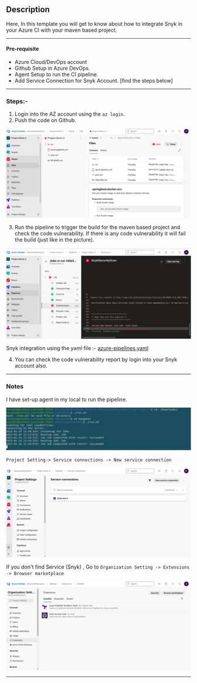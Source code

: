 ## Description
Here, In this template you will get to know about how to integrate Snyk in your Azure CI with your maven based project.

---

#### Pre-requisite

* Azure Cloud/DevOps account
* Github Setup in Azure DevOps.
* Agent Setup to run the CI pipeline.
* Add Service Connection for Snyk Account. [find the steps below]

---

### Steps:-
1. Login into the AZ account using the `az login`.
2. Push the code on Github.

![snyk-github.png](assets/snyk-github.png)

3. Run the pipeline to trigger the build for the maven based project and check the code vulnerability. If there is any code vulnerability it will fail the build (just like in the picture). 

![snyk-CI.png](assets/snyk-CI.png)

Snyk integration using the yaml file :- 
[azure-pipelines.yaml](maven-project/azure-pipelines.yaml)

4. You can check the code vulnerability report by login into your Snyk account also.
---

### Notes 
 I have set-up agent in my local to run the pipeline. 

 ![snyk-agent-CI.png](assets/snyk-agent-CI.png)
 

`Project Setting-> Service connections -> New service connection`


![snyk-service-connection.png](assets/snyk-service-connection.png)

If you don't find Service (Snyk) , Go to `Organization Setting -> Extensions -> Browser marketplace`

![snyk-organization-setting.png](assets/snyk-organization-setting.png)


---
